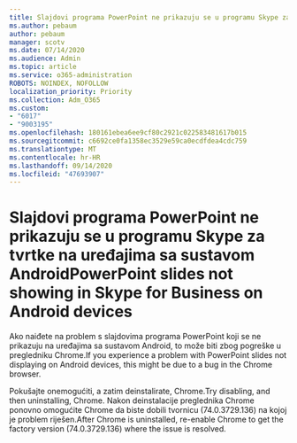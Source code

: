```yaml
---
title: Slajdovi programa PowerPoint ne prikazuju se u programu Skype za tvrtke na uređajima sa sustavom Android
ms.author: pebaum
author: pebaum
manager: scotv
ms.date: 07/14/2020
ms.audience: Admin
ms.topic: article
ms.service: o365-administration
ROBOTS: NOINDEX, NOFOLLOW
localization_priority: Priority
ms.collection: Adm_O365
ms.custom:
- "6017"
- "9003195"
ms.openlocfilehash: 180161ebea6ee9cf80c2921c022583481617b015
ms.sourcegitcommit: c6692ce0fa1358ec3529e59ca0ecdfdea4cdc759
ms.translationtype: MT
ms.contentlocale: hr-HR
ms.lasthandoff: 09/14/2020
ms.locfileid: "47693907"
---
```

# <a name="powerpoint-slides-not-showing-in-skype-for-business-on-android-devices"></a><span data-ttu-id="0cde6-102">Slajdovi programa PowerPoint ne prikazuju se u programu Skype za tvrtke na uređajima sa sustavom Android</span><span class="sxs-lookup"><span data-stu-id="0cde6-102">PowerPoint slides not showing in Skype for Business on Android devices</span></span>

<span data-ttu-id="0cde6-103">Ako naiđete na problem s slajdovima programa PowerPoint koji se ne prikazuju na uređajima sa sustavom Android, to može biti zbog pogreške u pregledniku Chrome.</span><span class="sxs-lookup"><span data-stu-id="0cde6-103">If you experience a problem with PowerPoint slides not displaying on Android devices, this might be due to a bug in the Chrome browser.</span></span>

<span data-ttu-id="0cde6-104">Pokušajte onemogućiti, a zatim deinstalirate, Chrome.</span><span class="sxs-lookup"><span data-stu-id="0cde6-104">Try disabling, and then uninstalling, Chrome.</span></span> <span data-ttu-id="0cde6-105">Nakon deinstalacije preglednika Chrome ponovno omogućite Chrome da biste dobili tvornicu (74.0.3729.136) na kojoj je problem riješen.</span><span class="sxs-lookup"><span data-stu-id="0cde6-105">After Chrome is uninstalled, re-enable Chrome to get the factory version (74.0.3729.136) where the issue is resolved.</span></span>